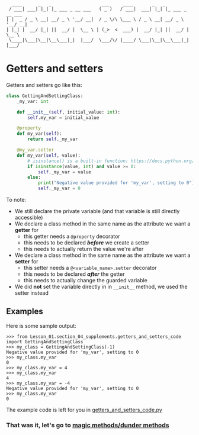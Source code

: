 ```
  ____      _   _                   ___     ____       _   _                
 / ___| ___| |_| |_ ___ _ __ ___   ( _ )   / ___|  ___| |_| |_ ___ _ __ ___ 
| |  _ / _ \ __| __/ _ \ '__/ __|  / _ \/\ \___ \ / _ \ __| __/ _ \ '__/ __|
| |_| |  __/ |_| ||  __/ |  \__ \ | (_>  <  ___) |  __/ |_| ||  __/ |  \__ \
 \____|\___|\__|\__\___|_|  |___/  \___/\/ |____/ \___|\__|\__\___|_|  |___/
```


# Getters and setters
Getters and setters go like this:

```python
class GettingAndSettingClass:
    _my_var: int

    def __init__(self, initial_value: int):
        self.my_var = initial_value

    @property
    def my_var(self):
        return self._my_var

    @my_var.setter
    def my_var(self, value):
        # isinstance() is a built-in function: https://docs.python.org/3/library/functions.html#isinstance
        if isinstance(value, int) and value >= 0:
            self._my_var = value
        else:
            print("Negative value provided for 'my_var', setting to 0")
            self._my_var = 0
```

To note:
* We still declare the private variable (and that variable is still directly accessible)
* We declare a class method in the same name as the attribute we want a **getter** for
    * this getter needs a `@property` decorator
    * this needs to be declared **_before_** we create a setter
    * this needs to actually return the value we're after
* We declare a class method in the same name as the attribute we want a **setter** for
    * this setter needs a `@<variable_name>.setter` decorator
    * this needs to be declared **_after_** the getter
    * this needs to actually change the guarded variable
* We did **not** set the variable directly in in `__init__` method, we used the setter instead

## Examples
Here is some sample output:
```
>>> from Lesson_01.section_04_supplements.getters_and_setters_code import GettingAndSettingClass
>>> my_class = GettingAndSettingClass(-1)
Negative value provided for 'my_var', setting to 0
>>> my_class.my_var
0
>>> my_class.my_var = 4
>>> my_class.my_var
4
>>> my_class.my_var = -4
Negative value provided for 'my_var', setting to 0
>>> my_class.my_var
0
```

The example code is left for you in [getters_and_setters_code.py](./section_04_supplements/getters_and_setters_code.py)

### That was it, let's go to [magic methods/dunder methods](./05_magic_dunder_methods.md)
